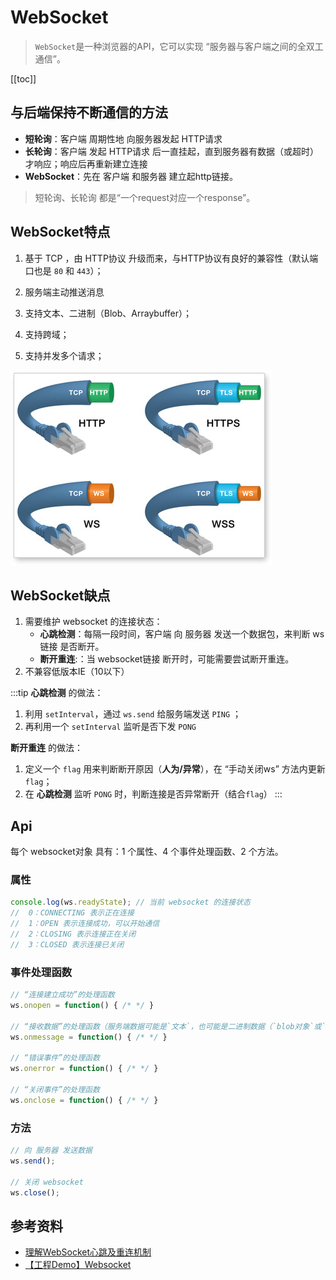 # WebSocket
> `WebSocket`是一种浏览器的API，它可以实现 “服务器与客户端之间的全双工通信”。

[[toc]]

## 与后端保持不断通信的方法
 - **短轮询**：客户端 周期性地 向服务器发起 HTTP请求
 - **长轮询**：客户端 发起 HTTP请求 后一直挂起，直到服务器有数据（或超时）才响应；响应后再重新建立连接
 - **WebSocket**：先在 客户端 和服务器 建立起http链接。

 > 短轮询、长轮询 都是“一个request对应一个response”。


## WebSocket特点
 1. 基于 TCP ，由 HTTP协议 升级而来，与HTTP协议有良好的兼容性（默认端口也是 `80` 和 `443`）；

 2. 服务端主动推送消息

 3. 支持文本、二进制（Blob、Arraybuffer）；

 4. 支持跨域；

 5. 支持并发多个请求；

![alt](./img/WebSocket-1.png)

## WebSocket缺点
1. 需要维护 websocket 的连接状态：
    - **心跳检测**：每隔一段时间，客户端 向 服务器 发送一个数据包，来判断 ws链接 是否断开。
    - **断开重连**:：当 websocket链接 断开时，可能需要尝试断开重连。
2. 不兼容低版本IE（10以下）

:::tip
**心跳检测** 的做法：
 1. 利用 `setInterval`，通过 `ws.send` 给服务端发送 `PING` ；
 2. 再利用一个 `setInterval` 监听是否下发 `PONG`

**断开重连** 的做法：
 1. 定义一个 `flag` 用来判断断开原因（**人为/异常**），在 “手动关闭ws” 方法内更新 `flag`；
 2. 在 **心跳检测** 监听 `PONG` 时，判断连接是否异常断开（结合`flag`）
:::

## Api
每个 websocket对象 具有：1 个属性、4 个事件处理函数、2 个方法。
### 属性
```js
console.log(ws.readyState); // 当前 websocket 的连接状态
//  0：CONNECTING 表示正在连接 
//  1：OPEN 表示连接成功，可以开始通信
//  2：CLOSING 表示连接正在关闭
//  3：CLOSED 表示连接已关闭
```

### 事件处理函数
```js
// “连接建立成功”的处理函数
ws.onopen = function() { /* */ }

// “接收数据”的处理函数（服务端数据可能是`文本`，也可能是二进制数据（`blob对象`或`Arraybuffer对象`））
ws.onmessage = function() { /* */ }

// “错误事件”的处理函数
ws.onerror = function() { /* */ }

// “关闭事件”的处理函数
ws.onclose = function() { /* */ }
```

### 方法
```js
// 向 服务器 发送数据
ws.send();

// 关闭 websocket
ws.close();
```


## 参考资料
 - [理解WebSocket心跳及重连机制](https://www.cnblogs.com/tugenhua0707/p/8648044.html)
 - [【工程Demo】Websocket](./DEMO.md)
